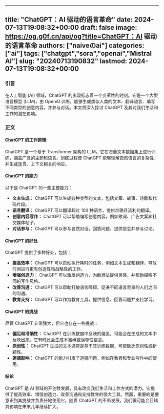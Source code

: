 
---
title: "ChatGPT：AI 驱动的语言革命"
date: 2024-07-13T19:08:32+00:00
draft: false
image: https://og.g0f.cn/api/og?title=ChatGPT：AI 驱动的语言革命
authors: ["naiveのai"]
categories: ["ai"]
tags: ["chatgpt","sora","openai","Mistral AI"]
slug: "20240713190832"
lastmod: 2024-07-13T19:08:32+00:00
---
### 引言

在人工智能 (AI) 领域，ChatGPT 的出现标志着一个变革性的时刻。它是一个大型语言模型 (LLM)，由 OpenAI 训练，能够生成类似人类的文本、翻译语言、编写不同类型的创意内容，并参与对话。本文将深入探讨 ChatGPT 及其对我们生活和工作的潜在影响。

### 正文

#### ChatGPT 的工作原理

ChatGPT 是一个基于 Transformer 架构的 LLM。它在海量文本数据集上进行训练，涵盖广泛的主题和语言。训练过程使 ChatGPT 能够理解自然语言的复杂性，并生成连贯、上下文相关的响应。

#### ChatGPT 的能力

以下是 ChatGPT 的一些主要能力：

* **文本生成：** ChatGPT 可以生成各种类型的文本，包括文章、故事、诗歌和代码片段。
* **语言翻译：** ChatGPT 可以翻译超过 100 种语言，提供准确且流利的翻译。
* **创意内容写作：** ChatGPT 可以帮助编写创意内容，例如歌词、广告文案和社交媒体帖子。
* **对话参与：** ChatGPT 可以参与自然对话，回答问题、提供信息并参与讨论。

#### ChatGPT 的好处

ChatGPT 提供了多种好处，包括：

* **提高效率：** ChatGPT 可以自动执行耗时的任务，例如文本生成和翻译，释放时间进行更有创造性和战略性的工作。
* **增强创造力：** ChatGPT 可以激发创造力，为新想法提供灵感，并帮助探索不同的写作风格。
* **改善沟通：** ChatGPT 可以帮助打破语言障碍，促进不同语言背景的人们之间的沟通。
* **教育支持：** ChatGPT 可以作为教育工具，提供信息、回答问题并支持学习。

#### ChatGPT 的挑战

尽管 ChatGPT 非常强大，但它也存在一些挑战：

* **偏见和准确性：** ChatGPT 在训练数据中反映的偏见，可能会在生成的文本中反映出来。它有时还会生成不准确或误导性信息。
* **原创性：** ChatGPT 生成的文本通常是基于其训练数据，可能缺乏原创性或新颖性。
* **道德影响：** ChatGPT 的能力引发了道德问题，例如在教育和专业写作中的使用。

#### 结论

ChatGPT 是 AI 领域的开创性发展，具有改变我们生活和工作方式的潜力。它提供了提高效率、增强创造力、改善沟通和支持教育的强大工具。然而，重要的是要意识到其挑战并负责任地使用它。随着 ChatGPT 的不断发展，我们很可能会目睹其影响在未来几年继续扩大。
